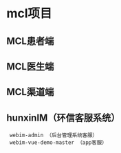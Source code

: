 # mcl项目

## MCL患者端

## MCL医生端

## MCL渠道端

## hunxinIM（环信客服系统）
```
 webim-admin （后台管理系统客服）
 webim-vue-demo-master （app客服）
```
